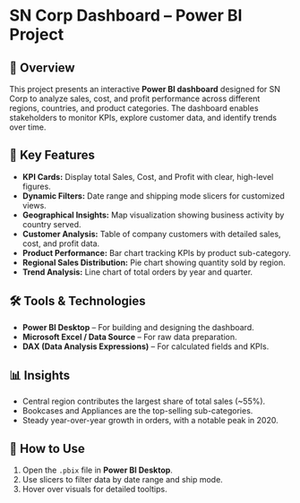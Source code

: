 # SN Corp Dashboard – Power BI Project

## 📌 Overview
This project presents an interactive **Power BI dashboard** designed for SN Corp to analyze sales, cost, and profit performance across different regions, countries, and product categories. The dashboard enables stakeholders to monitor KPIs, explore customer data, and identify trends over time.

## 🎯 Key Features
- **KPI Cards:** Display total Sales, Cost, and Profit with clear, high-level figures.
- **Dynamic Filters:** Date range and shipping mode slicers for customized views.
- **Geographical Insights:** Map visualization showing business activity by country served.
- **Customer Analysis:** Table of company customers with detailed sales, cost, and profit data.
- **Product Performance:** Bar chart tracking KPIs by product sub-category.
- **Regional Sales Distribution:** Pie chart showing quantity sold by region.
- **Trend Analysis:** Line chart of total orders by year and quarter.

## 🛠 Tools & Technologies
- **Power BI Desktop** – For building and designing the dashboard.
- **Microsoft Excel / Data Source** – For raw data preparation.
- **DAX (Data Analysis Expressions)** – For calculated fields and KPIs.

## 📊 Insights
- Central region contributes the largest share of total sales (~55%).
- Bookcases and Appliances are the top-selling sub-categories.
- Steady year-over-year growth in orders, with a notable peak in 2020.

## 🚀 How to Use
1. Open the `.pbix` file in **Power BI Desktop**.
2. Use slicers to filter data by date range and ship mode.
3. Hover over visuals for detailed tooltips.
